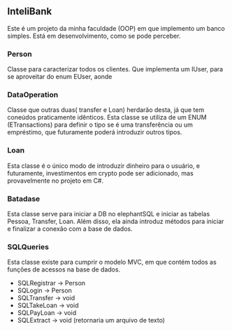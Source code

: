 ## InteliBank
Este é um projeto da minha faculdade (OOP) em que implemento um banco simples. Está em desenvolvimento, como se pode perceber.

### Person
Classe para caracterizar todos os clientes. Que implementa um IUser, para se aproveitar do enum EUser, aonde 

### DataOperation
Classe que outras duas( transfer e Loan) herdarão desta, já que tem coneúdos praticamente idênticos. Esta classe se utiliza de um ENUM (ETransactions) para definir o tipo se é uma transferência ou um empréstimo, que futuramente poderá introduzir outros tipos.

### Loan
Esta classe é o único modo de introduzir dinheiro para o usuário, e futuramente, investimentos em crypto pode ser adicionado, mas provavelmente no projeto em C#.

### Batadase
Esta classe serve para iniciar a DB no elephantSQL e iniciar as tabelas Pessoa, Transfer, Loan. Além disso, ela ainda introduz métodos para iniciar e finalizar a conexão com a base de dados.

### SQLQueries
Esta classe existe para cumprir o modelo MVC, em que contém todos as funções de acessos na base de dados.
- SQLRegistrar -> Person
- SQLogin      -> Person
- SQLTransfer  -> void
- SQLTakeLoan  -> void
- SQLPayLoan   -> void
- SQLExtract   -> void (retornaria um arquivo de texto)

